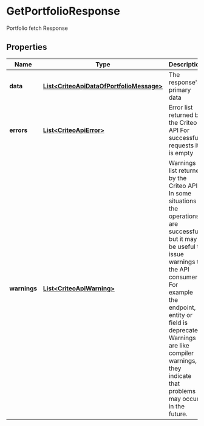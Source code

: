 

# GetPortfolioResponse

Portfolio fetch Response

## Properties

Name | Type | Description | Notes
------------ | ------------- | ------------- | -------------
**data** | [**List&lt;CriteoApiDataOfPortfolioMessage&gt;**](CriteoApiDataOfPortfolioMessage.md) | The response&#39;s primary data |  [optional]
**errors** | [**List&lt;CriteoApiError&gt;**](CriteoApiError.md) | Error list returned by the Criteo API   For successful requests it is empty |  [optional]
**warnings** | [**List&lt;CriteoApiWarning&gt;**](CriteoApiWarning.md) | Warnings list returned by the Criteo API  In some situations the operations are successful but it may be useful to issue warnings to the API consumer.  For example the endpoint, entity or field is deprecated. Warnings are like compiler warnings, they indicate that problems may occur in the future. |  [optional]




